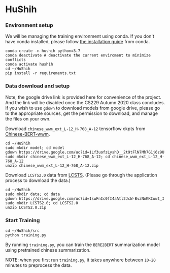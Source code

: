 # HuShih

### Environment setup

We will be managing the training environment using conda. If you don't have conda installed, please follow [the installation guide](https://docs.conda.io/projects/conda/en/latest/user-guide/install/index.html) from conda.

```
conda create -n hushih python=3.7
conda deactivate # deactivate the current enviroment to minimize conflicts
conda activate hushih
cd ~/HuShih
pip install -r requirements.txt
```

### Data download and setup

Note, the google drive link is provided here for convenience of the project. And the link will be disabled once the CS229 Autumn 2020 class concludes. If you wish to use `gdown` to download models from google drive, please go to the appropriate sources, get the permission to download, and manage the files on your own.

Download `chinese_wwm_ext_L-12_H-768_A-12` tensorflow ckpts from [Chinese-BERT-wwm](https://github.com/ymcui/Chinese-BERT-wwm). 

```
cd ~/HuShih
sudo mkdir model; cd model
gdown https://drive.google.com/uc?id=1Lf3uofzLyshD__2t9tFlN7Mh7G1j6z9U
sudo mkdir chinese_wwm_ext_L-12_H-768_A-12; cd chinese_wwm_ext_L-12_H-768_A-12
unzip chinese_wwm_ext_L-12_H-768_A-12.zip
```

Download `LCSTS2.0` data from [LCSTS](http://icrc.hitsz.edu.cn/Article/show/139.html). (Please go through the application process to download the data.)
```
cd ~/HuShih
sudo mkdir data; cd data
gdown https://drive.google.com/uc?id=1swFnIc0fI4aAtl2JcW-BvzNnKKIowt_I
sudo mkdir LCSTS2.0; cd LCSTS2.0
unzip LCSTS2.0.zip
```

### Start Training

```
cd ~/HuShih/src
python training.py
```

By running `training.py`, you can train the `BERE2BERT` summarization model using pretrained chinese summarization.

NOTE: when you first run `training.py`, it takes anywhere between `10-20` minutes to preprocess the data.
